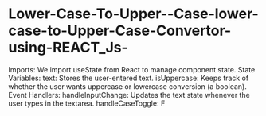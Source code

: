 # Lower-Case-To-Upper--Case-lower-case-to-Upper-Case-Convertor-using-REACT_Js-
Imports: We import useState from React to manage component state. State Variables: text: Stores the user-entered text. isUppercase: Keeps track of whether the user wants uppercase or lowercase conversion (a boolean). Event Handlers: handleInputChange: Updates the text state whenever the user types in the textarea. handleCaseToggle: F
